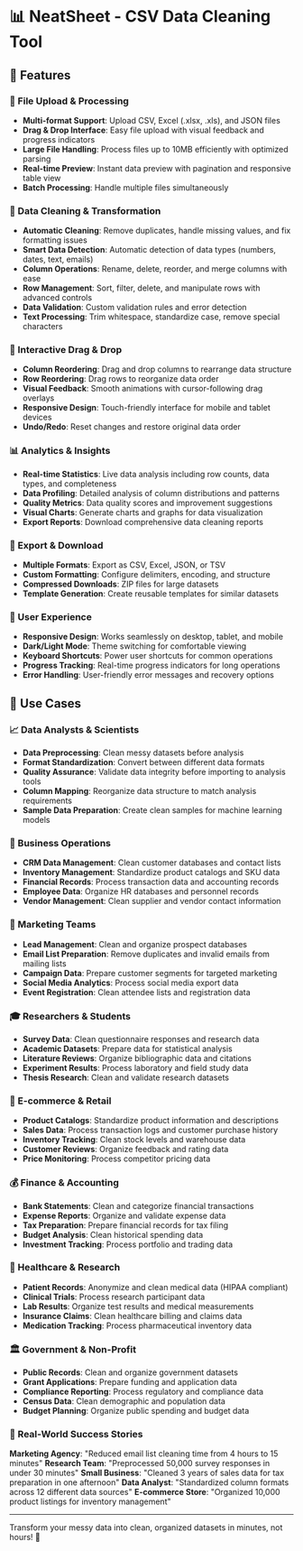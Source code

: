 # 📊 NeatSheet - CSV Data Cleaning Tool

## 🚀 Features

### 📁 File Upload & Processing
- **Multi-format Support**: Upload CSV, Excel (.xlsx, .xls), and JSON files
- **Drag & Drop Interface**: Easy file upload with visual feedback and progress indicators
- **Large File Handling**: Process files up to 10MB efficiently with optimized parsing
- **Real-time Preview**: Instant data preview with pagination and responsive table view
- **Batch Processing**: Handle multiple files simultaneously

### 🧹 Data Cleaning & Transformation
- **Automatic Cleaning**: Remove duplicates, handle missing values, and fix formatting issues
- **Smart Data Detection**: Automatic detection of data types (numbers, dates, text, emails)
- **Column Operations**: Rename, delete, reorder, and merge columns with ease
- **Row Management**: Sort, filter, delete, and manipulate rows with advanced controls
- **Data Validation**: Custom validation rules and error detection
- **Text Processing**: Trim whitespace, standardize case, remove special characters

### 🎯 Interactive Drag & Drop
- **Column Reordering**: Drag and drop columns to rearrange data structure
- **Row Reordering**: Drag rows to reorganize data order
- **Visual Feedback**: Smooth animations with cursor-following drag overlays
- **Responsive Design**: Touch-friendly interface for mobile and tablet devices
- **Undo/Redo**: Reset changes and restore original data order

### 📊 Analytics & Insights
- **Real-time Statistics**: Live data analysis including row counts, data types, and completeness
- **Data Profiling**: Detailed analysis of column distributions and patterns
- **Quality Metrics**: Data quality scores and improvement suggestions
- **Visual Charts**: Generate charts and graphs for data visualization
- **Export Reports**: Download comprehensive data cleaning reports

### 💾 Export & Download
- **Multiple Formats**: Export as CSV, Excel, JSON, or TSV
- **Custom Formatting**: Configure delimiters, encoding, and structure
- **Compressed Downloads**: ZIP files for large datasets
- **Template Generation**: Create reusable templates for similar datasets

### 🎨 User Experience
- **Responsive Design**: Works seamlessly on desktop, tablet, and mobile
- **Dark/Light Mode**: Theme switching for comfortable viewing
- **Keyboard Shortcuts**: Power user shortcuts for common operations
- **Progress Tracking**: Real-time progress indicators for long operations
- **Error Handling**: User-friendly error messages and recovery options

## 💼 Use Cases

### 📈 Data Analysts & Scientists
- **Data Preprocessing**: Clean messy datasets before analysis
- **Format Standardization**: Convert between different data formats
- **Quality Assurance**: Validate data integrity before importing to analysis tools
- **Column Mapping**: Reorganize data structure to match analysis requirements
- **Sample Data Preparation**: Create clean samples for machine learning models

### 🏢 Business Operations
- **CRM Data Management**: Clean customer databases and contact lists
- **Inventory Management**: Standardize product catalogs and SKU data
- **Financial Records**: Process transaction data and accounting records
- **Employee Data**: Organize HR databases and personnel records
- **Vendor Management**: Clean supplier and vendor contact information

### 📧 Marketing Teams
- **Lead Management**: Clean and organize prospect databases
- **Email List Preparation**: Remove duplicates and invalid emails from mailing lists
- **Campaign Data**: Prepare customer segments for targeted marketing
- **Social Media Analytics**: Process social media export data
- **Event Registration**: Clean attendee lists and registration data

### 🎓 Researchers & Students
- **Survey Data**: Clean questionnaire responses and research data
- **Academic Datasets**: Prepare data for statistical analysis
- **Literature Reviews**: Organize bibliographic data and citations
- **Experiment Results**: Process laboratory and field study data
- **Thesis Research**: Clean and validate research datasets

### 🛒 E-commerce & Retail
- **Product Catalogs**: Standardize product information and descriptions
- **Sales Data**: Process transaction logs and customer purchase history
- **Inventory Tracking**: Clean stock levels and warehouse data
- **Customer Reviews**: Organize feedback and rating data
- **Price Monitoring**: Process competitor pricing data

### 💰 Finance & Accounting
- **Bank Statements**: Clean and categorize financial transactions
- **Expense Reports**: Organize and validate expense data
- **Tax Preparation**: Prepare financial records for tax filing
- **Budget Analysis**: Clean historical spending data
- **Investment Tracking**: Process portfolio and trading data

### 🏥 Healthcare & Research
- **Patient Records**: Anonymize and clean medical data (HIPAA compliant)
- **Clinical Trials**: Process research participant data
- **Lab Results**: Organize test results and medical measurements
- **Insurance Claims**: Clean healthcare billing and claims data
- **Medication Tracking**: Process pharmaceutical inventory data

### 🏛️ Government & Non-Profit
- **Public Records**: Clean and organize government datasets
- **Grant Applications**: Prepare funding and application data
- **Compliance Reporting**: Process regulatory and compliance data
- **Census Data**: Clean demographic and population data
- **Budget Planning**: Organize public spending and budget data

### 🎯 Real-World Success Stories

**Marketing Agency**: "Reduced email list cleaning time from 4 hours to 15 minutes"
**Research Team**: "Preprocessed 50,000 survey responses in under 30 minutes"
**Small Business**: "Cleaned 3 years of sales data for tax preparation in one afternoon"
**Data Analyst**: "Standardized column formats across 12 different data sources"
**E-commerce Store**: "Organized 10,000 product listings for inventory management"

---

Transform your messy data into clean, organized datasets in minutes, not hours! 🚀